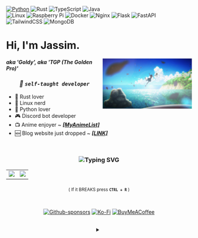 [![Python](https://img.shields.io/badge/python-3670A0?style=for-the-badge&logo=python&logoColor=ffdd54&colorB=blue)](https://gist.github.com/THEGOLDENPRO/3ba012f94efa04ae7c216e753c882052)
![Rust](https://img.shields.io/badge/rust-%23000000.svg?style=for-the-badge&logo=rust&logoColor=orange)
![TypeScript](https://img.shields.io/badge/typescript-%23007ACC.svg?style=for-the-badge&logo=typescript&logoColor=white)
![Java](https://img.shields.io/badge/java-%23ED8B00.svg?style=for-the-badge&logo=openjdk&logoColor=white)
<br> 
![Linux](https://img.shields.io/badge/Linux-FCC624?style=for-the-badge&logo=linux&logoColor=black&colorB=white)
![Raspberry Pi](https://img.shields.io/badge/-RaspberryPi-C51A4A?style=for-the-badge&logo=Raspberry-Pi)
![Docker](https://img.shields.io/badge/docker-%230db7ed.svg?style=for-the-badge&logo=docker&logoColor=white)
![Nginx](https://img.shields.io/badge/nginx-%23009639.svg?style=for-the-badge&logo=nginx&logoColor=white)
![Flask](https://img.shields.io/badge/flask-%23000.svg?style=for-the-badge&logo=flask&logoColor=white)
![FastAPI](https://img.shields.io/badge/FastAPI-005571?style=for-the-badge&logo=fastapi)
![TailwindCSS](https://img.shields.io/badge/tailwindcss-%2338B2AC.svg?style=for-the-badge&logo=tailwind-css&logoColor=white&colorB=07173d)
![MongoDB](https://img.shields.io/badge/MongoDB-%234ea94b.svg?style=for-the-badge&logo=mongodb&logoColor=white)

<!-- Got these badges from: https://github.com/Ileriayo/markdown-badges -->

# Hi, I'm Jassim.

<!-- Old image: https://user-images.githubusercontent.com/66202304/218335076-6a3c08b2-911c-4c5e-b699-d0bd827f8f38.gif -->
<img align="right" src="./take_on_me.png" width="48%">

<div align="left">
 
 ##### *aka 'Goldy', aka 'TGP (The Golden Pro)'*
 
</div>

<div align="center">
 
  ### ***💫 ``self-taught developer``***
 
</div>

<div align="left">

 - 🦀 Rust lover
 - 🐧 Linux nerd
 - 🐍 Python lover
 - 🎮 Discord bot developer
 - 📺 Anime enjoyer ~ *[**[MyAnimeList]**](https://devgoldy.xyz/anime)*
 - 🆕 Blog website just dropped ~ *[**[LINK]**](https://devgoldy.xyz/blogs/)*

</div>

<br>

### <div align="middle"> ![Typing SVG](https://readme-typing-svg.demolab.com?font=Fira+Code&weight=900&size=25&duration=2300&pause=1000&color=A9D9D3&center=true&vCenter=true&random=false&width=800&height=30&lines=It's+not+a+bug!;Cosmic+rays+have+hit+your+system!) </div>

<div align="center">

  <table align="center">
    <tr>
      <td align="center">
        <img src="https://readme-stats-thegoldenpro.vercel.app/api?username=THEGOLDENPRO&show_icons=true&title_color=a9d9d3&icon_color=ffffff&text_color=c88d71&bg_color=00000000&border_radius=20&border_color=c88d71" width="500px"/> 
      </td>
      <td align="center">
        <img src="https://readme-stats-thegoldenpro.vercel.app/api/top-langs/?username=THEGOLDENPRO&layout=compact&langs_count=10&title_color=a9d9d3&icon_color=ffffff&text_color=c88d71&bg_color=00000000&border_radius=20&border_color=c88d71" width="330px"/>
      </td>
    </tr>
  </table>

  <sub>( If it BREAKS press **``CTRL + R``** )</sub>

</div>

<br>

<div align="center">

  [![Github-sponsors](https://img.shields.io/badge/sponsor-30363D?style=for-the-badge&logo=GitHub-Sponsors&logoColor=#EA4AAA)](https://github.com/sponsors/THEGOLDENPRO)
  [![Ko-Fi](https://img.shields.io/badge/Ko--fi-F16061?style=for-the-badge&logo=ko-fi&logoColor=white)](https://ko-fi.com/goldytgp)
  [![BuyMeACoffee](https://img.shields.io/badge/Buy%20Me%20a%20Coffee-ffdd00?style=for-the-badge&logo=buy-me-a-coffee&logoColor=black)](https://www.buymeacoffee.com/goldytgp)

  <br>

  <details>
   <summary></summary>

   [![Goldy's Discord](https://discord-readme-badge.vercel.app/api?id=332592361307897856)](https://discordapp.com/users/332592361307897856)

  </details>

</div>
